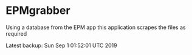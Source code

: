 # EPMgrabber
Using a database from the EPM app this application scrapes the files as required


Latest backup: Sun Sep 1 01:52:01 UTC 2019
